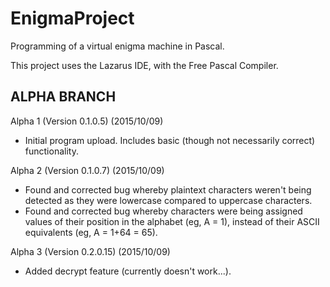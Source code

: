 # EnigmaProject
Programming of a virtual enigma machine in Pascal.

This project uses the Lazarus IDE, with the Free Pascal Compiler.

ALPHA BRANCH
------------------------
Alpha 1 (Version 0.1.0.5) (2015/10/09)

- Initial program upload. Includes basic (though not necessarily correct) functionality.

Alpha 2 (Version 0.1.0.7) (2015/10/09)

- Found and corrected bug whereby plaintext characters weren't being detected as they were lowercase compared to uppercase characters.
- Found and corrected bug whereby characters were being assigned values of their position in the alphabet (eg, A = 1), instead of their ASCII equivalents (eg, A = 1+64 = 65).

Alpha 3 (Version 0.2.0.15) (2015/10/09)

- Added decrypt feature (currently doesn't work...).
